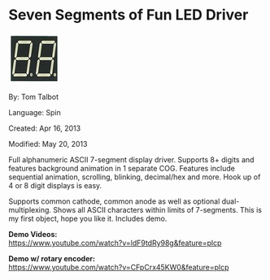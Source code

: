 # Seven Segments of Fun LED Driver

![Double_Seven-Segment_150.jpg](Double_Seven-Segment_150.jpg)

By: Tom Talbot

Language: Spin

Created: Apr 16, 2013

Modified: May 20, 2013

Full alphanumeric ASCII 7-segment display driver. Supports 8+ digits and features background animation in 1 separate COG. Features include sequential animation, scrolling, blinking, decimal/hex and more. Hook up of 4 or 8 digit displays is easy.

Supports common cathode, common anode as well as optional dual-multiplexing. Shows all ASCII characters within limits of 7-segments. This is my first object, hope you like it. Includes demo.

**Demo Videos:**  
https://www.youtube.com/watch?v=ldF9tdRy98g&feature=plcp

  
**Demo w/ rotary encoder:**  
https://www.youtube.com/watch?v=CFpCrx45KW0&feature=plcp
